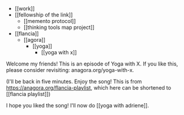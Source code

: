 - [[work]]
- [[fellowship of the link]]
  - [[memento protocol]]
  - [[thinking tools map project]]
- [[flancia]]
  - [[agora]]
    - [[yoga]]
      - [[yoga with x]]

Welcome my friends! This is an episode of Yoga with X. If you like this, please consider revisiting: anagora.org/yoga-with-x.

(I'll be back in five minutes. Enjoy the song! This is from https://anagora.org/flancia-playlist, which here can be shortened to [[flancia playlist]])

I hope you liked the song! I'll now do [[yoga with adriene]].

